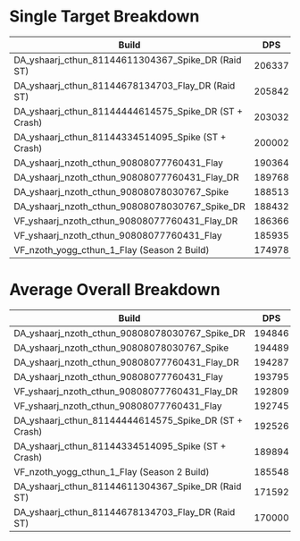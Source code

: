 # Single Target Breakdown
| Build                                                 | DPS    | Diff    |
| ----------------------------------------------------- | ------ | ------- |
| DA_yshaarj_cthun_81144611304367_Spike_DR (Raid ST)    | 206337 | 0.00%   |
| DA_yshaarj_cthun_81144678134703_Flay_DR (Raid ST)     | 205842 | -0.24%  |
| DA_yshaarj_cthun_81144444614575_Spike_DR (ST + Crash) | 203032 | -1.60%  |
| DA_yshaarj_cthun_81144334514095_Spike (ST + Crash)    | 200002 | -3.07%  |
| DA_yshaarj_nzoth_cthun_90808077760431_Flay            | 190364 | -7.74%  |
| DA_yshaarj_nzoth_cthun_90808077760431_Flay_DR         | 189768 | -8.03%  |
| DA_yshaarj_nzoth_cthun_90808078030767_Spike           | 188513 | -8.64%  |
| DA_yshaarj_nzoth_cthun_90808078030767_Spike_DR        | 188432 | -8.68%  |
| VF_yshaarj_nzoth_cthun_90808077760431_Flay_DR         | 186366 | -9.68%  |
| VF_yshaarj_nzoth_cthun_90808077760431_Flay            | 185935 | -9.89%  |
| VF_nzoth_yogg_cthun_1_Flay (Season 2 Build)           | 174978 | -15.20% |

# Average Overall Breakdown
| Build                                                 | DPS    | Diff    |
| ----------------------------------------------------- | ------ | ------- |
| DA_yshaarj_nzoth_cthun_90808078030767_Spike_DR        | 194846 | -0.00%  |
| DA_yshaarj_nzoth_cthun_90808078030767_Spike           | 194489 | -0.18%  |
| DA_yshaarj_nzoth_cthun_90808077760431_Flay_DR         | 194287 | -0.29%  |
| DA_yshaarj_nzoth_cthun_90808077760431_Flay            | 193795 | -0.54%  |
| VF_yshaarj_nzoth_cthun_90808077760431_Flay_DR         | 192809 | -1.05%  |
| VF_yshaarj_nzoth_cthun_90808077760431_Flay            | 192745 | -1.08%  |
| DA_yshaarj_cthun_81144444614575_Spike_DR (ST + Crash) | 192526 | -1.19%  |
| DA_yshaarj_cthun_81144334514095_Spike (ST + Crash)    | 189894 | -2.54%  |
| VF_nzoth_yogg_cthun_1_Flay (Season 2 Build)           | 185548 | -4.77%  |
| DA_yshaarj_cthun_81144611304367_Spike_DR (Raid ST)    | 171592 | -11.93% |
| DA_yshaarj_cthun_81144678134703_Flay_DR (Raid ST)     | 170000 | -12.75% |

